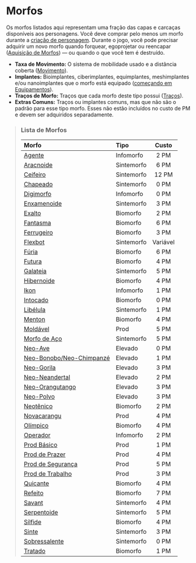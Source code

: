 # Morfos

Os morfos listados aqui representam uma fração das capas e carcaças disponíveis aos personagens. Você deve comprar pelo menos um morfo durante a [criação de personagem](01-character-stats.md). Durante o jogo, você pode precisar adquirir um novo morfo quando forquear, egoprojetar ou reencapar ([Aquisição de Morfos](../15/03-acquiring-morphs.md)) — ou quando o que você tem é destruído.

<div class="stat-list">

- **Taxa de Movimento:** O sistema de mobilidade usado e a distância coberta ([Movimento](../12/24-movement.md)).
- **Implantes:** Bioimplantes, ciberimplantes, equimplantes, meshimplantes e/ou nanoimplantes que o morfo está equipado ([começando em Equipamentos](../16/05-common-tech-and-ware.md)).
- **Traços de Morfo:** Traços que cada morfo deste tipo possui ([Traços](28-traits.md)).
- **Extras Comuns:** Traços ou implantes comuns, mas que não são o padrão para esse tipo morfo. Esses não estão incluídos no custo de PM e devem ser adquiridos separadamente.

</div>

<blockquote class="framed-table">

### Lista de Morfos

<!--sort-->

| Morfo                                                                                                     | Tipo       |   Custo    |
|:--------------------------------------------------------------------------------------------------------- |:---------- |:----------:|
| [Agente](26-infomorphs.md#agente)                                                                          | Infomorfo  | 2&nbsp;PM  |
| [Aracnoide](25-synthmorphs.md#aracnoide)                                                                  | Sintemorfo | 6&nbsp;PM  |
| [Ceifeiro](25-synthmorphs.md#ceifeiro)                                                                      | Sintemorfo | 12&nbsp;PM |
| [Chapeado](25-synthmorphs.md#chapeado)                                                                        | Sintemorfo | 0&nbsp;PM  |
| [Digimorfo](26-infomorphs.md#digimorfo)                                                                   | Infomorfo  | 0&nbsp;PM  |
| [Enxamenoide](25-synthmorphs.md#enxamenoide)                                                               | Sintemorfo | 3&nbsp;PM  |
| [Exalto](22-common-biomorphs.md#exalto)                                                                    | Biomorfo   | 2&nbsp;PM  |
| [Fantasma](22-common-biomorphs.md#fantasma)                                                                  | Biomorfo   | 6&nbsp;PM  |
| [Ferrugeiro](22-common-biomorphs.md#ferrugeiro)                                                               | Biomorfo   | 3&nbsp;PM  |
| [Flexbot](25-synthmorphs.md#flexbot)                                                                      | Sintemorfo |  Variável  |
| [Fúria](22-common-biomorphs.md#fúria)                                                                      | Biomorfo   | 6&nbsp;PM  |
| [Futura](22-common-biomorphs.md#futura)                                                                   | Biomorfo   | 4&nbsp;PM  |
| [Galateia](25-synthmorphs.md#galateia)                                                                     | Sintemorfo | 5&nbsp;PM  |
| [Hibernoide](22-common-biomorphs.md#hibernoide)                                                            | Biomorfo   | 4&nbsp;PM  |
| [Ikon](26-infomorphs.md#ikon)                                                                             | Infomorfo  | 1&nbsp;PM  |
| [Intocado](22-common-biomorphs.md#intocado)                                                                   | Biomorfo   | 0&nbsp;PM  |
| [Libélula](25-synthmorphs.md#libélula)                                                                   | Sintemorfo | 1&nbsp;PM  |
| [Menton](22-common-biomorphs.md#menton)                                                                   | Biomorfo   | 4&nbsp;PM  |
| [Moldável](23-pod-biomorphs.md#moldável)                                                                    | Prod       | 5&nbsp;PM  |
| [Morfo de Aço](25-synthmorphs.md#morfo-de-aço)                                                             | Sintemorfo | 5&nbsp;PM  |
| [Neo-Ave](24-uplift-biomorphs.md#neo-ave)                                                               | Elevado    | 0&nbsp;PM  |
| [Neo-Bonobo/<wbr>Neo-Chimpanzé](24-uplift-biomorphs.md#neo-bonoboneo-chimpanzé) | Elevado    | 1&nbsp;PM  |
| [Neo-Gorila](24-uplift-biomorphs.md#neo-gorila)                                                          | Elevado    | 3&nbsp;PM  |
| [Neo-Neandertal](24-uplift-biomorphs.md#neo-neandertal)                                                  | Elevado    | 2&nbsp;PM  |
| [Neo-Orangutango](24-uplift-biomorphs.md#neo-orangutango)                                                   | Elevado    | 3&nbsp;PM  |
| [Neo-Polvo](24-uplift-biomorphs.md#neo-polvo)                                                           | Elevado    | 3&nbsp;PM  |
| [Neotênico](22-common-biomorphs.md#neotênico)                                                              | Biomorfo   | 2&nbsp;PM  |
| [Novacarangu](23-pod-biomorphs.md#novacarangu)                                                               | Prod       | 4&nbsp;PM  |
| [Olímpico](22-common-biomorphs.md#olímpico)                                                               | Biomorfo   | 4&nbsp;PM  |
| [Operador](26-infomorphs.md#operador)                                                                     | Infomorfo  | 2&nbsp;PM  |
| [Prod Básico](23-pod-biomorphs.md#prod-básico)                                                              | Prod       | 1&nbsp;PM  |
| [Prod de Prazer](23-pod-biomorphs.md#prod-de-prazer)                                                        | Prod       | 4&nbsp;PM  |
| [Prod de Segurança](23-pod-biomorphs.md#prod-de-segurança)                                                     | Prod       | 5&nbsp;PM  |
| [Prod de Trabalho](23-pod-biomorphs.md#prod-de-trabalho)                                                        | Prod       | 3&nbsp;PM  |
| [Quicante](22-common-biomorphs.md#quicante)                                                                | Biomorfo   | 4&nbsp;PM  |
| [Refeito](22-common-biomorphs.md#refeito)                                                                  | Biomorfo   | 7&nbsp;PM  |
| [Savant](25-synthmorphs.md#savant)                                                                        | Sintemorfo | 4&nbsp;PM  |
| [Serpentoide](25-synthmorphs.md#serpentoide)                                                               | Sintemorfo | 5&nbsp;PM  |
| [Sílfide](22-common-biomorphs.md#sílfide)                                                                   | Biomorfo   | 4&nbsp;PM  |
| [Sinte](25-synthmorphs.md#sinte)                                                                          | Sintemorfo | 3&nbsp;PM  |
| [Sobressalente](25-synthmorphs.md#sobressalente)                                                                  | Sintemorfo | 0&nbsp;PM  |
| [Tratado](22-common-biomorphs.md#tratado)                                                                 | Biomorfo   | 1&nbsp;PM  |

</blockquote>
